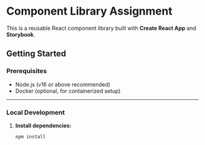 # Component Library Assignment

This is a reusable React component library built with **Create React App** and **Storybook**.

## Getting Started

### Prerequisites

- Node.js (v16 or above recommended)
- Docker (optional, for containerized setup)

---

### Local Development

1. **Install dependencies:**
   ```bash
   npm install